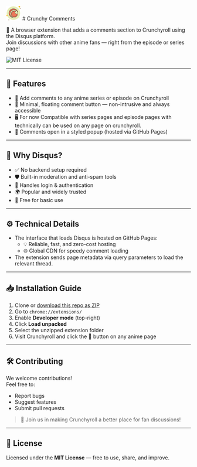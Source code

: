 <img src="src/icons/icon128.png" alt="logo" height="40"/> # Crunchy Comments

💬 A browser extension that adds a comments section to Crunchyroll using the Disqus platform.  
Join discussions with other anime fans — right from the episode or series page!

![MIT License](https://img.shields.io/badge/license-MIT-blue.svg)

---

## 🚀 Features

- 💬 Add comments to any anime series or episode on Crunchyroll
- 🧼 Minimal, floating comment button — non-intrusive and always accessible
- 🖥️ For now Compatible with series pages and episode pages with technically can be used on any page on crunchyroll.
- 🔗 Comments open in a styled popup (hosted via GitHub Pages)

---

## 🤔 Why Disqus?

- ✅ No backend setup required
- 🛡️ Built-in moderation and anti-spam tools
- 🔐 Handles login & authentication
- 🌍 Popular and widely trusted
- 💸 Free for basic use

---

## ⚙️ Technical Details

- The interface that loads Disqus is hosted on GitHub Pages:
  - 💡 Reliable, fast, and zero-cost hosting
  - 🌐 Global CDN for speedy comment loading
- The extension sends page metadata via query parameters to load the relevant thread.

---

## 📥 Installation Guide

1. Clone or [download this repo as ZIP](https://github.com/crunchyroll-community/CrunchyComments/archive/refs/heads/main.zip)
2. Go to `chrome://extensions/`
3. Enable **Developer mode** (top-right)
4. Click **Load unpacked**
5. Select the unzipped extension folder
6. Visit Crunchyroll and click the 💬 button on any anime page

---

## 🛠 Contributing

We welcome contributions!  
Feel free to:
- Report bugs
- Suggest features
- Submit pull requests

> 📢 Join us in making Crunchyroll a better place for fan discussions!

---

## 📄 License

Licensed under the **MIT License** — free to use, share, and improve.

